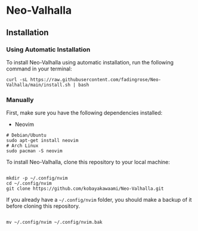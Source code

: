 # Neo-Valhalla

## Installation

### Using Automatic Installation

To install Neo-Valhalla using automatic installation, run the following command in your terminal:

```
curl -sL https://raw.githubusercontent.com/fadingrose/Neo-Valhalla/main/install.sh | bash
```

### Manually

First, make sure you have the following dependencies installed:

- Neovim

```
# Debian/Ubuntu
sudo apt-get install neovim
# Arch Linux
sudo pacman -S neovim
```

To install Neo-Valhalla, clone this repository to your local machine:

```

mkdir -p ~/.config/nvim
cd ~/.config/nvim
git clone https://github.com/kobayakawaami/Neo-Valhalla.git

```

If you already have a `~/.config/nvim` folder, you should make a backup of it before cloning this repository.

```

mv ~/.config/nvim ~/.config/nvim.bak

```

```

```
